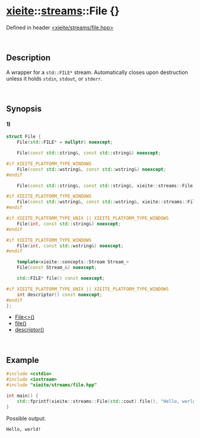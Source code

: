 # [xieite](../../xieite.md)\:\:[streams](../../streams.md)\:\:File \{\}
Defined in header [<xieite/streams/file.hpp>](../../../include/xieite/streams/file.hpp)

&nbsp;

## Description
A wrapper for a `std::FILE*` stream. Automatically closes upon destruction unless it holds `stdin`, `stdout`, or `stderr`.

&nbsp;

## Synopsis
#### 1)
```cpp
struct File {
    File(std::FILE* = nullptr) noexcept;

    File(const std::string&, const std::string&) noexcept;

#if XIEITE_PLATFORM_TYPE_WINDOWS
    File(const std::wstring&, const std::wstring&) noexcept;
#endif

    File(const std::string&, const std::string&, xieite::streams::File) noexcept;

#if XIEITE_PLATFORM_TYPE_WINDOWS
    File(const std::wstring&, const std::wstring&, xieite::streams::File) noexcept;
#endif

#if XIEITE_PLATFORM_TYPE_UNIX || XIEITE_PLATFORM_TYPE_WINDOWS
    File(int, const std::string&) noexcept;
#endif

#if XIEITE_PLATFORM_TYPE_WINDOWS
    File(int, const std::wstring&) noexcept;
#endif

    template<xieite::concepts::Stream Stream_>
    File(const Stream_&) noexcept;

    std::FILE* file() const noexcept;

#if XIEITE_PLATFORM_TYPE_UNIX || XIEITE_PLATFORM_TYPE_WINDOWS
    int descriptor() const noexcept;
#endif
};
```
- [File\<\>\(\)](./structures/file/1/operators/constructor.md)
- [file\(\)](./structures/file/file.md)
- [descriptor\(\)](./structures/file/descriptor.md)

&nbsp;

## Example
```cpp
#include <cstdio>
#include <iostream>
#include "xieite/streams/file.hpp"

int main() {
    std::fprintf(xieite::streams::File(std::cout).file(), "Hello, world!\n");
}
```
Possible output:
```
Hello, world!
```
